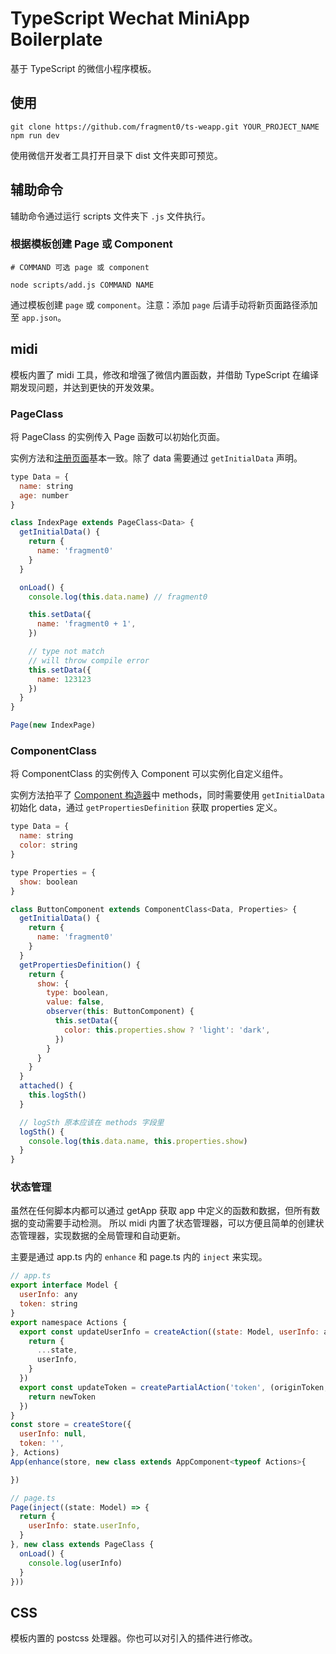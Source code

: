 # TypeScript Wechat MiniApp Boilerplate

基于 TypeScript 的微信小程序模板。

## 使用

```
git clone https://github.com/fragment0/ts-weapp.git YOUR_PROJECT_NAME
npm run dev
```

使用微信开发者工具打开目录下 dist 文件夹即可预览。

## 辅助命令

辅助命令通过运行 scripts 文件夹下 `.js` 文件执行。

### 根据模板创建 Page 或 Component

```
# COMMAND 可选 page 或 component

node scripts/add.js COMMAND NAME
```

通过模板创建 `page` 或 `component`。注意：添加 `page` 后请手动将新页面路径添加至 `app.json`。

## midi

模板内置了 midi 工具，修改和增强了微信内置函数，并借助 TypeScript 在编译期发现问题，并达到更快的开发效果。

### PageClass

将 PageClass 的实例传入 Page 函数可以初始化页面。

实例方法和[注册页面](https://developers.weixin.qq.com/miniprogram/dev/framework/app-service/page.html)基本一致。除了 data 需要通过 `getInitialData` 声明。

```javascript
type Data = {
  name: string
  age: number
}

class IndexPage extends PageClass<Data> {
  getInitialData() {
    return {
      name: 'fragment0'
    }
  }

  onLoad() {
    console.log(this.data.name) // fragment0

    this.setData({
      name: 'fragment0 + 1',
    })

    // type not match
    // will throw compile error
    this.setData({
      name: 123123
    })
  }
}

Page(new IndexPage)
```

### ComponentClass

将 ComponentClass 的实例传入 Component 可以实例化自定义组件。

实例方法拍平了 [Component 构造器](https://developers.weixin.qq.com/miniprogram/dev/framework/custom-component/component.html)中 methods，同时需要使用 `getInitialData` 初始化 data，通过 `getPropertiesDefinition` 获取 properties 定义。

```javascript
type Data = {
  name: string
  color: string
}

type Properties = {
  show: boolean
}

class ButtonComponent extends ComponentClass<Data, Properties> {
  getInitialData() {
    return {
      name: 'fragment0'
    }
  }
  getPropertiesDefinition() {
    return {
      show: {
        type: boolean,
        value: false,
        observer(this: ButtonComponent) {
          this.setData({
            color: this.properties.show ? 'light': 'dark',
          })
        }
      }
    }
  }
  attached() {
    this.logSth()
  }

  // logSth 原本应该在 methods 字段里
  logSth() {
    console.log(this.data.name, this.properties.show)
  }
}
```

### 状态管理

虽然在任何脚本内都可以通过 getApp 获取 app 中定义的函数和数据，但所有数据的变动需要手动检测。
所以 midi 内置了状态管理器，可以方便且简单的创建状态管理器，实现数据的全局管理和自动更新。

主要是通过 app.ts 内的 `enhance` 和 page.ts 内的 `inject` 来实现。

```javascript
// app.ts
export interface Model {
  userInfo: any
  token: string
}
export namespace Actions {
  export const updateUserInfo = createAction((state: Model, userInfo: any) => {
    return {
      ...state,
      userInfo,
    }
  })
  export const updateToken = createPartialAction('token', (originToken, newToken) => {
    return newToken
  })
}
const store = createStore({
  userInfo: null,
  token: '',
}, Actions)
App(enhance(store, new class extends AppComponent<typeof Actions>{

})

// page.ts
Page(inject((state: Model) => {
  return {
    userInfo: state.userInfo,
  }
}, new class extends PageClass {
  onLoad() {
    console.log(userInfo)
  }
}))
```

## CSS

模板内置的 postcss 处理器。你也可以对引入的插件进行修改。